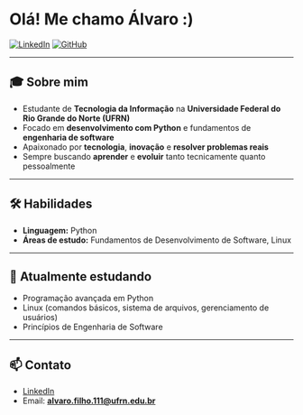 # Olá! Me chamo Álvaro :)

[![LinkedIn](https://img.shields.io/badge/LinkedIn-Conectar-blue?logo=linkedin)](https://www.linkedin.com/in/alvkro)
[![GitHub](https://img.shields.io/badge/GitHub-Perfil-black?logo=github)](https://github.com/alvkro)

---

## 🎓 Sobre mim

- Estudante de **Tecnologia da Informação** na **Universidade Federal do Rio Grande do Norte (UFRN)**
- Focado em **desenvolvimento com Python** e fundamentos de **engenharia de software**
- Apaixonado por **tecnologia**, **inovação** e **resolver problemas reais**
- Sempre buscando **aprender** e **evoluir** tanto tecnicamente quanto pessoalmente

---

## 🛠️ Habilidades

- **Linguagem:** Python
- **Áreas de estudo:** Fundamentos de Desenvolvimento de Software, Linux

---

## 🌱 Atualmente estudando

- Programação avançada em Python
- Linux (comandos básicos, sistema de arquivos, gerenciamento de usuários)
- Princípios de Engenharia de Software

---

## 📫 Contato

- [LinkedIn](https://www.linkedin.com/in/alvkro)
- Email: **alvaro.filho.111@ufrn.edu.br**
